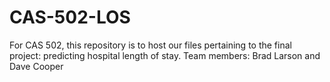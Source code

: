 # CAS-502-LOS
For CAS 502, this repository is to host our files pertaining to the final project: predicting hospital length of stay. 
Team members: Brad Larson and Dave Cooper

